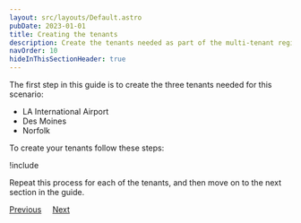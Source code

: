 ```yaml
---
layout: src/layouts/Default.astro
pubDate: 2023-01-01
title: Creating the tenants
description: Create the tenants needed as part of the multi-tenant region setup in Octopus Deploy.
navOrder: 10
hideInThisSectionHeader: true
---
```


The first step in this guide is to create the three tenants needed for this scenario:

- LA International Airport
- Des Moines
- Norfolk

To create your tenants follow these steps:

!include <tenants-create-tenant>

Repeat this process for each of the tenants, and then move on to the next section in the guide.

<span><a class="btn btn-secondary" href="/docs/tenants/guides/multi-tenant-region">Previous</a></span>&nbsp;&nbsp;&nbsp;&nbsp;&nbsp;<span><a class="btn btn-success" href="/docs/tenants/guides/multi-tenant-region/creating-tenant-tags">Next</a></span>